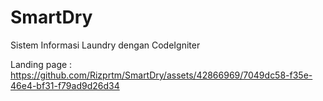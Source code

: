 # SmartDry
Sistem Informasi Laundry dengan CodeIgniter

Landing page :
https://github.com/Rizprtm/SmartDry/assets/42866969/7049dc58-f35e-46e4-bf31-f79ad9d26d34


